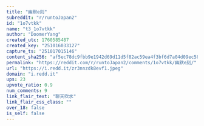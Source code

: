 ```yaml
---
title: "幽默e刻"
subreddit: "r/runtoJapan2"
id: "1o7vtkk"
name: "t3_1o7vtkk"
author: "DoomerYang"
created_utc: 1760585487
created_key: "251016033127"
capture_ts: "251017015146"
content_sha256: "af5ec78dc9fbb9e1942d69d11d5f82ac59ea4f3bf6d7a04d09ec58972cb8d4b8"
permalink: "https://reddit.com/r/runtoJapan2/comments/1o7vtkk/幽默e刻/"
url: "https://i.redd.it/zr3nnzdk8evf1.jpeg"
domain: "i.redd.it"
ups: 23
upvote_ratio: 0.9
num_comments: 9
link_flair_text: "聊天吹水"
link_flair_css_class: ""
over_18: false
is_self: false
---
```


